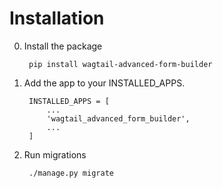 # Installation

0. Install the package
                
        pip install wagtail-advanced-form-builder
        
0. Add the app to your INSTALLED_APPS.

        INSTALLED_APPS = [
            ...
            'wagtail_advanced_form_builder',
            ...
        ]        
        
0. Run migrations

        ./manage.py migrate
        
                
        
        
